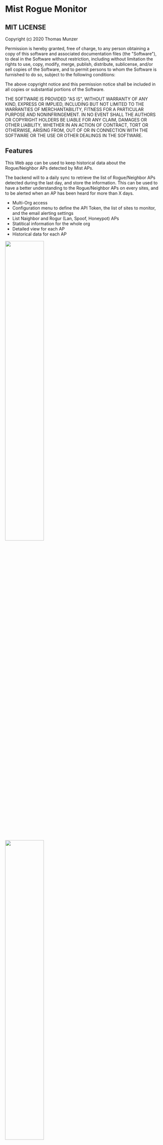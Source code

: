 # Mist Rogue Monitor

## MIT LICENSE
 
Copyright (c) 2020 Thomas Munzer

Permission is hereby granted, free of charge, to any person obtaining a copy of this software and associated documentation files (the "Software"), to deal in the  Software without restriction, including without limitation the rights to use, copy, modify, merge, publish, distribute, sublicense, and/or sell copies of the Software, and to permit persons to whom the Software is furnished to do so, subject to the following conditions:

The above copyright notice and this permission notice shall be included in all copies or substantial portions of the Software.

THE SOFTWARE IS PROVIDED "AS IS", WITHOUT WARRANTY OF ANY KIND, EXPRESS OR IMPLIED, INCLUDING BUT NOT LIMITED TO THE WARRANTIES OF MERCHANTABILITY, FITNESS FOR A PARTICULAR PURPOSE AND NONINFRINGEMENT. IN NO EVENT SHALL THE AUTHORS OR COPYRIGHT HOLDERS BE LIABLE FOR ANY CLAIM, DAMAGES OR OTHER LIABILITY, WHETHER IN AN ACTION OF CONTRACT, TORT OR OTHERWISE, ARISING FROM, OUT OF OR IN CONNECTION WITH THE SOFTWARE OR THE USE OR OTHER DEALINGS IN THE SOFTWARE.


## Features
This Web app can be used to keep historical data about the Rogue/Neighbor APs detected by Mist APs.

The backend will to a daily sync to retrieve the list of Rogue/Neighbor APs detected during the last day, and store the information. This can be used to have a better understanding to the Rogue/Neighbor APs on every sites, and to be alerted when an AP has been heard for more than X days.

- Multi-Org access
- Configuration menu to define the API Token, the list of sites to monitor, and the email alerting settings
- List Naighbor and Rogur (Lan, Spoof, Honeypot) APs
- Statitical information for the whole org
- Detailed view for each AP
- Historical data for each AP 


<img src="https://github.com/tmunzer/mist_rogue_monitor/raw/main/._readme/img/conf.png"  width="50%"  />
<img src="https://github.com/tmunzer/mist_rogue_monitor/raw/main/._readme/img/dash.png"  width="50%"  />
<img src="https://github.com/tmunzer/mist_rogue_monitor/raw/main/._readme/img/details.png"  width="50%"  />


## How it's working
* This application requires Mist accounts or API token to be used.
* This application is automatically retrieving the account information and access rights from the Mist Cloud.
* The administrator has to configure the App for each organisation (at least the API Token, list of sites to monitor and the synchronisation time).
* The app will perform a daily sync to retrieve the list of APs heard on each sites, and store it in the DB.
* The app will perform a daly check to get the list of APs heard for more than X days (the number of days can be configured by the admin). If some, and if email addresses are configured, the app will send an email with the list of identified APs.


## Installation

This is a demo application using the Mist APIs.

You can run it as a strandalone Python application, or deploy it as a Docker container.

**Note**: The application is not providing secured HTTPS connections. It is highly recommended to deploy it behind a reverse proxy providing HTTPS encryption.

### Standalone deployment

1. you must have [Node.js and npm](https://nodejs.dev/) installed on the server (tested with Node v16)
2. download the github repository
3. from the `src` folder, install the javascript dependencies (ex: `npm install`)
4. from the `src`folder, start the app with `npm start`
5. the app will connect to mongoDB and liston on port `TCP3000`

### Docker Image
The docker image is available on docker hub: https://hub.docker.com/repository/docker/tmunzer/mist_rogue_monitor.

The Docket image is listening on port `TCP3000`

## Configuration
You can configure the settings through a configuration file or through Environment Variables.

### Configuration File
A configuration example with explanation is avaiable in the `src/config_example.js`. This file must be edited and renamed `config.js`.

### Environment Variables
| Variable Name | Type | Default Value | Comment |
| ------------- | ---- | ------------- | ------- |
NODE_HOSTNAME | string | null | Server IP Address or FQDN |
NODE_PORT | int | 3000 | server HTTP port |
NODE_HTTPS | boolean | false | whether or not to enable HTTPS |
NODE_PORT_HTTPS | int | 3443 | if `NODE_HTTPS`==`true`, server HTTPS port |
NODE_HTTPS_CERT | string | null | if `NODE_HTTPS`==`true`, HTTPS certificate |
NODE_HTTPS_KEY | string | null | if `NODE_HTTPS`==`true`, HTTPS certifiate key |
NODE_DISABLE_SERVER_ROLE | boolean | false | because the syncing task may slow down the frontend processes, it may be recommanded to deploy one instance for serving the clients (`SERVER_ROLE`) and one instance to sync with Mist Cloud (`SYNC_ROLE`) |
NODE_DISABLE_SYNC_ROLE | boolean | false | because the syncing task may slow down the frontend processes, it may be recommanded to deploy one instance for serving the clients (`SERVER_ROLE`) and one instance to sync with Mist Cloud (`SYNC_ROLE`) |
MONGO_HOSTNAME | string | null | mongoDB server Hostname or IP address|
MONGO_DB | string | mrm | mongoDO collection name |
MONGO_USER | string | null | if authentication is required, mongoDB user |
MONGO_PASSWORD | string | null | if authentication is required, mongoDB password |
MONGO_ENC_KEY | string | null | to encrypt mongoDB data. Can be generated with `openssl rand -base64 32` |
MONGO_SIG_KEY | string | null | to encrypt mongoDB data. Can be generated with `openssl rand -base64 64` |
SMTP_HOSTNAME | string | null | IP Address or FQDN of the SMTP server to connect to |
SMTP_PORT | int | 25 | port to connect to the SMTP server |
SMTP_SECURE | boolean | false | to use STARTTLS connection with SMTP server |
SMTP_REJECT_UNAUTHORIZED | boolean | true | is `SMTP_SECURE`==`true`, do not authorized SMTP server with self signed certificate |
SMTP_USER | string | null | if SMTP requires authentication |
SMTP_PASSWORD | string | null | if SMTP requires authentication |
SMTP_FROM_NAME | string | Wi-Fi Access |  |
SMTP_FROM_EMAIL | string | wi-fi@corp.org | |
SMTP_SUBJECT | string | Your Personal Wi-Fi access code | |
SMTP_LOGO | string | https://cdn.mist.com/wp-content/uploads/logo.png | |
MAX_AGE | int | 30 | in days. how long the data are kept in the database. This is used to limit the rogue details history, and to automatically delete an AP if it has not been heard for more than X days |

